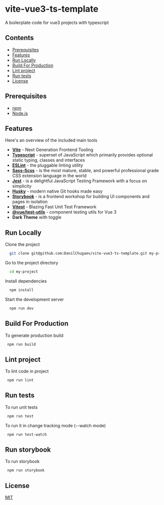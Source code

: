 # vite-vue3-ts-template

A boilerplate code for vue3 projects with typescript

## Contents
  - [Prerequisites](#prerequisites)
  - [Features](#features)
  - [Run Locally](#run-locally)
  - [Build For Production](#build-for-production)
  - [Lint project](#lint-project)
  - [Run tests](#run-tests)
  - [License](#license)

  ## Prerequisites

- [npm](http://npmjs.com)
- [Node.js](https://nodejs.org/en/download/)

## Features

Here's an overview of the included main tools

- **[Vite](https://vitejs.dev)** - Next Generation Frontend Tooling
- **[Typescript](https://www.typescriptlang.org)** - superset of JavaScript which primarily provides optional static typing, classes and interfaces
- **[ESLint](https://eslint.org)** - the pluggable linting utility
- **[Sass-Scss](https://sass-lang.com/)** - is the most mature, stable, and powerful professional grade CSS extension language in the world
- **[Jest](https://jestjs.io)** - is a delightful JavaScript Testing Framework with a focus on simplicity
- **[Husky](https://typicode.github.io/husky/#/)** - modern native Git hooks made easy
- **[Storybook](https://storybook.js.org/)** - is a frontend workshop for building UI components and pages in isolation
- **[Vitest](https://vitest.dev/)** - Blazing Fast Unit Test Framework
- **[@vue/test-utils](https://github.com/vuejs/test-utils)** - component testing utils for Vue 3
- **Dark Theme** with toggle

## Run Locally

Clone the project

```bash
  git clone git@github.com:DanilChugaev/vite-vue3-ts-template.git my-project
```

Go to the project directory

```bash
  cd my-project
```

Install dependencies

```bash
  npm install
```

Start the development server

```bash
  npm run dev
```

## Build For Production

To generate production build

```bash
 npm run build
```

## Lint project

To lint code in project

```bash
 npm run lint
```

## Run tests

To run unit tests

```bash
 npm run test
```

To run it in change tracking mode (--watch mode)

```bash
 npm run test-watch
```

## Run storybook

To run storybook

```bash
 npm run storybook
```

## License

[MIT](https://choosealicense.com/licenses/mit/)
